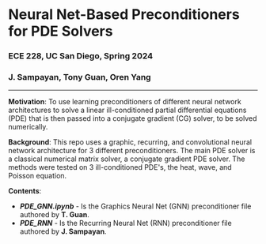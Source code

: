 # Neural Net-Based Preconditioners for PDE Solvers
### ECE 228, UC San Diego, Spring 2024
### J. Sampayan, Tony Guan, Oren Yang
***
**Motivation**: To use learning preconditioners of different neural network architectures to solve a linear ill-conditioned partial differential equations (PDE) that is then passed into a conjugate gradient (CG) solver, to be solved numerically. 

**Background**: This repo uses a graphic, recurring, and convolutional neural network architecture for 3 different preconditioners. The main PDE solver is a classical numerical matrix solver, a conjugate gradient PDE solver. The methods were tested on 3 ill-conditioned PDE's, the heat, wave, and Poisson equation. 

**Contents**:
  * ***PDE_GNN.ipynb*** - Is the Graphics Neural Net (GNN) preconditioner file authored by **T. Guan**.
  * ***PDE_RNN*** - Is the Recurring Neural Net (RNN) preconditioner file authored by **J. Sampayan**.
